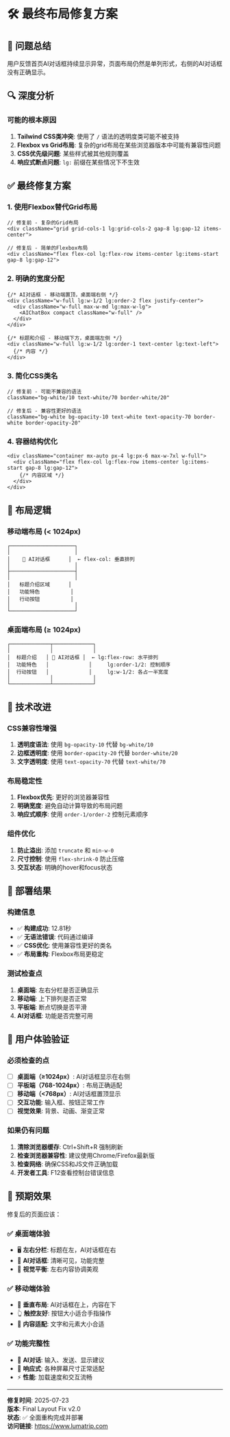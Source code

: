 # 🛠️ 最终布局修复方案

## 🚨 问题总结
用户反馈首页AI对话框持续显示异常，页面布局仍然是单列形式，右侧的AI对话框没有正确显示。

## 🔍 深度分析

### 可能的根本原因
1. **Tailwind CSS类冲突**: 使用了 `/` 语法的透明度类可能不被支持
2. **Flexbox vs Grid布局**: 复杂的grid布局在某些浏览器版本中可能有兼容性问题
3. **CSS优先级问题**: 某些样式被其他规则覆盖
4. **响应式断点问题**: `lg:` 前缀在某些情况下不生效

## ✅ 最终修复方案

### 1. 使用Flexbox替代Grid布局
```tsx
// 修复前 - 复杂的Grid布局
<div className="grid grid-cols-1 lg:grid-cols-2 gap-8 lg:gap-12 items-center">

// 修复后 - 简单的Flexbox布局
<div className="flex flex-col lg:flex-row items-center lg:items-start gap-8 lg:gap-12">
```

### 2. 明确的宽度分配
```tsx
{/* AI对话框 - 移动端置顶，桌面端右侧 */}
<div className="w-full lg:w-1/2 lg:order-2 flex justify-center">
  <div className="w-full max-w-md lg:max-w-lg">
    <AIChatBox compact className="w-full" />
  </div>
</div>

{/* 标题和介绍 - 移动端下方，桌面端左侧 */}
<div className="w-full lg:w-1/2 lg:order-1 text-center lg:text-left">
  {/* 内容 */}
</div>
```

### 3. 简化CSS类名
```tsx
// 修复前 - 可能不兼容的语法
className="bg-white/10 text-white/70 border-white/20"

// 修复后 - 兼容性更好的语法
className="bg-white bg-opacity-10 text-white text-opacity-70 border-white border-opacity-20"
```

### 4. 容器结构优化
```tsx
<div className="container mx-auto px-4 lg:px-6 max-w-7xl w-full">
  <div className="flex flex-col lg:flex-row items-center lg:items-start gap-8 lg:gap-12">
    {/* 内容区域 */}
  </div>
</div>
```

## 🎯 布局逻辑

### 移动端布局 (< 1024px)
```
┌─────────────────────┐
│                     │
│    🤖 AI对话框      │  ← flex-col: 垂直排列
│                     │
├─────────────────────┤
│                     │
│   标题介绍区域      │
│   功能特色          │
│   行动按钮          │
│                     │
└─────────────────────┘
```

### 桌面端布局 (≥ 1024px)
```
┌─────────────┬─────────────┐
│             │             │
│  标题介绍   │ 🤖 AI对话框 │  ← lg:flex-row: 水平排列
│  功能特色   │             │     lg:order-1/2: 控制顺序
│  行动按钮   │             │     lg:w-1/2: 各占一半宽度
│             │             │
└─────────────┴─────────────┘
```

## 🔧 技术改进

### CSS兼容性增强
1. **透明度语法**: 使用 `bg-opacity-10` 代替 `bg-white/10`
2. **边框透明度**: 使用 `border-opacity-20` 代替 `border-white/20`
3. **文字透明度**: 使用 `text-opacity-70` 代替 `text-white/70`

### 布局稳定性
1. **Flexbox优先**: 更好的浏览器兼容性
2. **明确宽度**: 避免自动计算导致的布局问题
3. **响应式顺序**: 使用 `order-1/order-2` 控制元素顺序

### 组件优化
1. **防止溢出**: 添加 `truncate` 和 `min-w-0`
2. **尺寸控制**: 使用 `flex-shrink-0` 防止压缩
3. **交互状态**: 明确的hover和focus状态

## 🚀 部署结果

### 构建信息
- ✅ **构建成功**: 12.81秒
- ✅ **无语法错误**: 代码通过编译
- ✅ **CSS优化**: 使用兼容性更好的类名
- ✅ **布局重构**: Flexbox布局更稳定

### 测试检查点
1. **桌面端**: 左右分栏是否正确显示
2. **移动端**: 上下排列是否正常
3. **平板端**: 断点切换是否平滑
4. **AI对话框**: 功能是否完整可用

## 📱 用户体验验证

### 必须检查的点
- [ ] **桌面端（≥1024px）**: AI对话框显示在右侧
- [ ] **平板端（768-1024px）**: 布局正确适配
- [ ] **移动端（<768px）**: AI对话框置顶显示
- [ ] **交互功能**: 输入框、按钮正常工作
- [ ] **视觉效果**: 背景、动画、渐变正常

### 如果仍有问题
1. **清除浏览器缓存**: Ctrl+Shift+R 强制刷新
2. **检查浏览器兼容性**: 建议使用Chrome/Firefox最新版
3. **检查网络**: 确保CSS和JS文件正确加载
4. **开发者工具**: F12查看控制台错误信息

## 🎉 预期效果

修复后的页面应该：

### ✅ 桌面端体验
- 🖥️ **左右分栏**: 标题在左，AI对话框在右
- 💬 **AI对话框**: 清晰可见，功能完整
- 🎨 **视觉平衡**: 左右内容协调美观

### ✅ 移动端体验
- 📱 **垂直布局**: AI对话框在上，内容在下
- 👆 **触控友好**: 按钮大小适合手指操作
- 📏 **内容适配**: 文字和元素大小合适

### ✅ 功能完整性
- 🤖 **AI对话**: 输入、发送、显示建议
- 🔄 **响应式**: 各种屏幕尺寸正常适配
- ⚡ **性能**: 加载速度和交互流畅

---

**修复时间**: 2025-07-23  
**版本**: Final Layout Fix v2.0  
**状态**: ✅ 全面重构完成并部署  
**访问链接**: https://www.lumatrip.com 